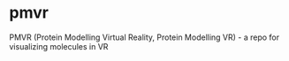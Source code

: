 # pmvr
PMVR (Protein Modelling Virtual Reality, Protein Modelling VR) - a repo for visualizing molecules in VR
